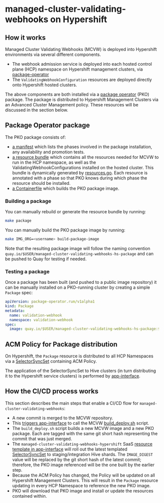 # managed-cluster-validating-webhooks on Hypershift

## How it works

Managed Cluster Validating Webhooks (MCVW) is deployed into Hypershift environments via several different components.

- The webhook admission service is deployed into each hosted control plane (HCP) namespace on Hypershift management clusters, via [package-operator](https://package-operator.run/)
- The `ValidatingWebhookConfiguration` resources are deployed directly onto Hypershift hosted clusters.

The above components are both installed via a [package operator](https://package-operator.run/) (PKO) package. The package is distributed to Hypershift Management Clusters via an Advanced Cluster Management policy. These resources will be discussed in the section below.

## Package Operator package

The PKO package consists of:
- [a manifest](../config/package/manifest.yaml) which lists the phases involved in the package installation, any availability and promotion tests. 
- [a resource bundle](../config/package/resources.yaml.gotmpl) which contains all the resources needed for MCVW to run in the HCP namespace, as well as the ValidatingWebhookConfigurations installed on the hosted cluster. This bundle is dynamically generated by [resources.go](../build/resources.go). Each resource is annotated with a phase so that PKO knows during which phase the resource should be installed. 
- [a Containerfile](../config/package/managed-cluster-validating-webhooks-package.Containerfile) which builds the PKO package image.

### Building a package

You can manually rebuild or generate the resource bundle by running:

```bash
make package
```

You can manually build the PKO package image by running:
```bash
make IMG_ORG=<username> build-package-image
```

Note that the resulting package image will follow the naming convention `quay.io/$USER/managed-cluster-validating-webhooks-hs-package`
and can be pushed to Quay for testing if needed.

### Testing a package

Once a package has been built (and pushed to a public image repository) it can be manually installed on a PKO-running cluster by creating a simple `Package` spec:

```yaml
apiVersion: package-operator.run/v1alpha1
kind: Package
metadata:
  name: validation-webhook
  namespace: validation-webhook
spec:
  image: quay.io/$USER/managed-cluster-validating-webhooks-hs-package:$TAG
```

## ACM Policy for Package distribution

On Hypershift, the `Package` resource is distributed to all HCP Namespaces via a [SelectorSyncSet](../hack/templates/00-managed-cluster-validating-webhooks-hs.SelectorSyncSet.yaml.tmpl) containing ACM Policy.

The application of the SelectorSyncSet to Hive clusters (in turn distributing it to the Hypershift service clusters) is performed by [app-interface](https://gitlab.cee.redhat.com/service/app-interface/-/blob/master/data/services/osd-operators/cicd/saas/saas-managed-cluster-validating-webhooks.yaml). 

## How the CI/CD process works

This section describes the main steps that enable a CI/CD flow for `managed-cluster-validating-webhooks`:

- A new commit is merged to the MCVW repository.
- This [triggers app-interface](https://gitlab.cee.redhat.com/service/app-interface/-/blob/master/data/services/osd-operators/cicd/ci-int/jobs-managed-cluster-validating-webhooks.yaml) to call the MCVW [build_deploy.sh](https://github.com/openshift/managed-cluster-validating-webhooks/blob/master/build/build_deploy.sh) script.
- The `build_deploy.sh` script builds a new MCVW image and a new PKO package. Each are tagged with the same git short hash representing the commit that was just merged.
- The `managed-cluster-validating-webhooks-hypershift` SaaS [resource template in app-interface](https://gitlab.cee.redhat.com/service/app-interface/-/blob/master/data/services/osd-operators/cicd/saas/saas-managed-cluster-validating-webhooks.yaml) will roll out the latest templated [SelectorSyncSet](https://github.com/openshift/managed-cluster-validating-webhooks/blob/master/hack/templates/00-managed-cluster-validating-webhooks-hs.SelectorSyncSet.yaml.tmpl) to staging/integration Hive shards. The `IMAGE_DIGEST` value will be replaced by the git short hash of the latest commit; therefore, the PKO image referenced will be the one built by the earlier step.
- Because the ACM Policy has changed, the Policy will be updated on all Hypershift Management Clusters. This will result in the `Package` resource updating in every HCP Namespace to reference the new PKO image.
- PKO will download that PKO image and install or update the resources contained within.